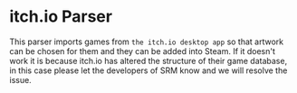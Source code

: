 # itch.io Parser

This parser imports games from `the itch.io desktop app` so that artwork can be chosen for them and they can be added into Steam. If it doesn't work it is because itch.io has altered the structure of their game database, in this case please let the developers of SRM know and we will resolve the issue. 

